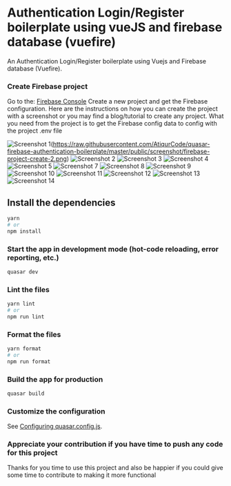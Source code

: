 # Authentication Login/Register boilerplate using vueJS and firebase database (vuefire)

An Authentication Login/Register boilerplate using Vuejs and Firebase database (Vuefire).

### Create Firebase project

Go to the: [Firebase Console](https://console.firebase.google.com/)
Create a new project and get the Firebase configuration. Here are the instructions on how you can create the project with a screenshot or you may find a blog/tutorial to create any project.
What you need from the project is to get the Firebase config data to config with the project .env file

![Screenshot 1](https://raw.githubusercontent.com/AtiqurCode/quasar-firebase-authentication-boilerplate/master/public/screenshot/firebase-project-create-1.png)(https://raw.githubusercontent.com/AtiqurCode/quasar-firebase-authentication-boilerplate/master/public/screenshot/firebase-project-create-2.png)
![Screenshot 2](https://raw.githubusercontent.com/AtiqurCode/quasar-firebase-authentication-boilerplate/master/public/screenshot/firebase-project-create-2.png)
![Screenshot 3](https://raw.githubusercontent.com/AtiqurCode/quasar-firebase-authentication-boilerplate/master/public/screenshot/firebase-project-create-3.png)
![Screenshot 4](https://raw.githubusercontent.com/AtiqurCode/quasar-firebase-authentication-boilerplate/master/public/screenshot/firebase-project-create-4.png)
![Screenshot 5](https://raw.githubusercontent.com/AtiqurCode/quasar-firebase-authentication-boilerplate/master/public/screenshot/firebase-project-create-5.png)
![Screenshot 7](https://raw.githubusercontent.com/AtiqurCode/quasar-firebase-authentication-boilerplate/master/public/screenshot/firebase-project-create-7.png)
![Screenshot 8](https://raw.githubusercontent.com/AtiqurCode/quasar-firebase-authentication-boilerplate/master/public/screenshot/firebase-project-create-8.png)
![Screenshot 9](https://raw.githubusercontent.com/AtiqurCode/quasar-firebase-authentication-boilerplate/master/public/screenshot/firebase-project-create-9.png)
![Screenshot 10](https://raw.githubusercontent.com/AtiqurCode/quasar-firebase-authentication-boilerplate/master/public/screenshot/firebase-project-create-10.png)
![Screenshot 11](https://raw.githubusercontent.com/AtiqurCode/quasar-firebase-authentication-boilerplate/master/public/screenshot/firebase-project-create-11.png)
![Screenshot 12](https://raw.githubusercontent.com/AtiqurCode/quasar-firebase-authentication-boilerplate/master/public/screenshot/firebase-project-create-12.png)
![Screenshot 13](https://raw.githubusercontent.com/AtiqurCode/quasar-firebase-authentication-boilerplate/master/public/screenshot/firebase-project-create-13.png)
![Screenshot 14](https://raw.githubusercontent.com/AtiqurCode/quasar-firebase-authentication-boilerplate/master/public/screenshot/firebase-project-create-14.png)

## Install the dependencies

```bash
yarn
# or
npm install
```

### Start the app in development mode (hot-code reloading, error reporting, etc.)

```bash
quasar dev
```

### Lint the files

```bash
yarn lint
# or
npm run lint
```

### Format the files

```bash
yarn format
# or
npm run format
```

### Build the app for production

```bash
quasar build
```

### Customize the configuration

See [Configuring quasar.config.js](https://v2.quasar.dev/quasar-cli-vite/quasar-config-js).


### Appreciate your contribution if you have time to push any code for this project
Thanks for you time to use this project and also be happier if you could give some time to contribute to making it more functional
